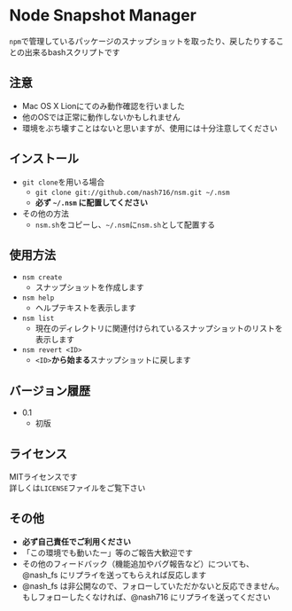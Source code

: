 # Node Snapshot Manager
`npm`で管理しているパッケージのスナップショットを取ったり、戻したりすることの出来るbashスクリプトです

## 注意
  - Mac OS X Lionにてのみ動作確認を行いました
  - 他のOSでは正常に動作しないかもしれません
  - 環境をぶち壊すことはないと思いますが、使用には十分注意してください

## インストール
  - `git clone`を用いる場合  
    - `git clone git://github.com/nash716/nsm.git ~/.nsm`  
    - **必ず `~/.nsm` に配置してください**
  - その他の方法
    - `nsm.sh`をコピーし、`~/.nsm`に`nsm.sh`として配置する

## 使用方法
  - `nsm create`
    - スナップショットを作成します
  - `nsm help`
    - ヘルプテキストを表示します
  - `nsm list`
    - 現在のディレクトリに関連付けられているスナップショットのリストを表示します
  - `nsm revert <ID>`
    - `<ID>`**から始まる**スナップショットに戻します

## バージョン履歴
  - 0.1
    - 初版

## ライセンス
MITライセンスです  
詳しくは`LICENSE`ファイルをご覧下さい

## その他
  - **必ず自己責任でご利用ください**
  - 「この環境でも動いたー」等のご報告大歓迎です
  - その他のフィードバック（機能追加やバグ報告など）についても、@nash_fs にリプライを送ってもらえれば反応します
  - @nash_fs は非公開なので、フォローしていただかないと反応できません。もしフォローしたくなければ、@nash716 にリプライを送ってください